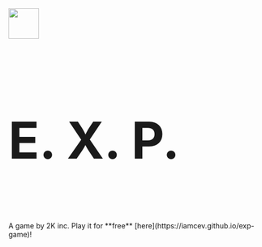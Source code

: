 <img src="https://iamcev.github.io/exp-game/favicon.png" width=60 />
<h3 style="font-size: 100px;">E. X. P.</h3>  
A game by 2K inc.  
Play it for **free** [here](https://iamcev.github.io/exp-game)!
